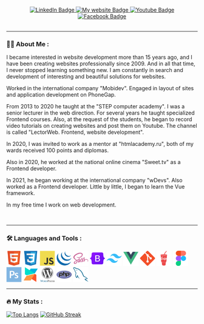 <div id="header" align="center">
  <img src="https://lectorweb.com/img/mini-photo.jpg" alt="" width="150" />
</div>

<div id="badges" align="center">
  <a href="https://www.linkedin.com/in/lector1982/">
    <img src="https://img.shields.io/badge/LinkedIn-0072b1?style=for-the-badge&logo=linkedin&logoColor=white" alt="LinkedIn Badge"/>
  </a>
  <a href="https://lectorweb.com">
    <img src="https://img.shields.io/badge/Website-5eae3c?style=for-the-badge&logo=chromecast&logoColor=white" alt="My website Badge"/>
  </a>
  <a href="https://www.youtube.com/c/LectorWeb">
    <img src="https://img.shields.io/badge/YouTube-red?style=for-the-badge&logo=youtube&logoColor=white" alt="Youtube Badge"/>
  </a>
  <a href="https://www.facebook.com/lector1982/">
    <img src="https://img.shields.io/badge/Facebook-0165E1?style=for-the-badge&logo=facebook&logoColor=white" alt="Facebook Badge"/>
  </a>
</div>


<div id="counter" align="center">
  <img src="https://komarev.com/ghpvc/?username=lector1982&style=for-the-badge&color=blue" alt=""/>
</div>

---

### :man_technologist: About Me :

I became interested in website development more than 15 years ago, and I have been creating websites professionally since 2009. And in all that time, I never stopped learning something new. I am constantly in search and development of interesting and beautiful solutions for websites.

Worked in the international company "Mobidev". Engaged in layout of sites and application development on PhoneGap.

From 2013 to 2020 he taught at the "STEP computer academy". I was a senior lecturer in the web direction. For several years he taught specialized Frontend courses. Also, at the request of the students, he began to record video tutorials on creating websites and post them on Youtube. The channel is called "LectorWeb. Frontend, website development".

In 2020, I was invited to work as a mentor at "htmlacademy.ru", both of my wards received 100 points and diplomas.

Also in 2020, he worked at the national online cinema "Sweet.tv" as a Frontend developer.

In 2021, he began working at the international company "wDevs". Also worked as a Frontend developer. Little by little, I began to learn the Vue framework.

In my free time I work on web development.

<div id="diplom" align="center">
  <img src="https://lectorweb.com/CSS.jpg" alt="" width="200" />
  <img src="https://lectorweb.com/JS.jpg" alt="" width="200" />
</div>

---

### :hammer_and_wrench: Languages and Tools :
<img src="https://github.com/devicons/devicon/blob/master/icons/html5/html5-original.svg" width="40" alt="HTML" title="HTML" />&nbsp;<img src="https://github.com/devicons/devicon/blob/master/icons/css3/css3-original.svg" width="40" alt="CSS" title="CSS" />&nbsp;<img src="https://github.com/devicons/devicon/blob/master/icons/javascript/javascript-original.svg" width="40" alt="Javascript" title="Javascript" />&nbsp;<img src="https://github.com/devicons/devicon/blob/master/icons/jquery/jquery-original.svg" width="40" alt="Jquery" title="Jquery" />&nbsp;<img src="https://github.com/devicons/devicon/blob/master/icons/sass/sass-original.svg" width="40" alt="SASS" title="SASS" />&nbsp;<img src="https://github.com/devicons/devicon/blob/master/icons/bootstrap/bootstrap-original.svg" width="40" alt="Bootstrap" title="Bootstrap" />&nbsp;<img src="https://github.com/devicons/devicon/blob/master/icons/tailwindcss/tailwindcss-plain.svg" width="40" alt="TailwindCSS" title="TailwindCSS" />&nbsp;<img src="https://github.com/devicons/devicon/blob/master/icons/vuejs/vuejs-original.svg" width="40" alt="Vue" title="Vue" />&nbsp;<img src="https://github.com/devicons/devicon/blob/master/icons/git/git-original.svg" width="40" alt="GIT" title="GIT" />&nbsp;<img src="https://github.com/devicons/devicon/blob/master/icons/gulp/gulp-plain.svg" width="40" alt="Gulp" title="Gulp" />&nbsp;<img src="https://github.com/devicons/devicon/blob/master/icons/figma/figma-original.svg" width="40" alt="Figma" title="Figma" />&nbsp;<img src="https://github.com/devicons/devicon/blob/master/icons/photoshop/photoshop-plain.svg" width="40" alt="Photoshop" title="Photoshop" />&nbsp;<img src="https://github.com/devicons/devicon/blob/master/icons/modx/modx-original.svg" width="40" alt="MODX" title="MODX" />&nbsp;<img src="https://github.com/devicons/devicon/blob/master/icons/wordpress/wordpress-original.svg" width="40" alt="Wordpress" title="Wordpress" />&nbsp;<img src="https://github.com/devicons/devicon/blob/master/icons/php/php-original.svg" width="40" alt="PHP" title="PHP" />&nbsp;<img src="https://github.com/devicons/devicon/blob/master/icons/mysql/mysql-original.svg" width="40" alt="MySQL" title="MySQL" />

---

### :fire: My Stats :
[![Top Langs](https://github-readme-stats.vercel.app/api/top-langs/?username=lector1982&langs_count=10&theme=vision-friendly-dark)](https://github.com/anuraghazra/github-readme-stats)
[![GitHub Streak](http://github-readme-streak-stats.herokuapp.com?user=lector1982&theme=dark&background=000000)](https://git.io/streak-stats)

